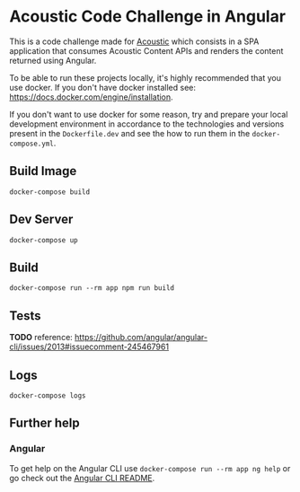 # Acoustic Code Challenge in Angular

This is a code challenge made for [Acoustic](https://acoustic.co/) which
consists in a SPA application that consumes Acoustic Content APIs and renders
the content returned using Angular.

To be able to run these projects locally, it's highly recommended that you use
docker. If you don't have docker installed see:
https://docs.docker.com/engine/installation.

If you don't want to use docker for some reason, try and prepare your local
development environment in accordance to the technologies and versions
present in the `Dockerfile.dev` and see the how to run them in the
`docker-compose.yml`.

## Build Image

```
docker-compose build
```

## Dev Server

```
docker-compose up
```

## Build

```
docker-compose run --rm app npm run build
```

## Tests

**TODO** reference: https://github.com/angular/angular-cli/issues/2013#issuecomment-245467961

## Logs

```
docker-compose logs
```

## Further help

### Angular

To get help on the Angular CLI use `docker-compose run --rm app ng help` or go check out the
[Angular CLI README](https://github.com/angular/angular-cli/blob/master/README.md).
